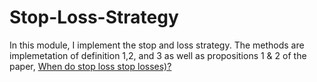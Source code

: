 # Stop-Loss-Strategy

In this module, I implement the stop and loss strategy. The methods are implemetation of definition 1,2, and 3 as well as propositions 1 & 2 of the paper, [When do stop loss stop losses)?](http://web.mit.edu/katykam/www/jobmarketpaperKMK.pdf)
